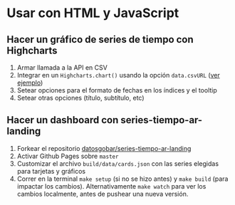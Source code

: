 # Usar con HTML y JavaScript

## Hacer un gráfico de series de tiempo con Highcharts

1. Armar llamada a la API en CSV
2. Integrar en un `Highcharts.chart()` usando la opción `data.csvURL` ([ver ejemplo](https://datosgobar.github.io/taller-series-tiempo-mediaparty-2018/highcharts.html))
3. Setear opciones para el formato de fechas en los índices y el tooltip
4. Setear otras opciones (título, subtítulo, etc)

## Hacer un dashboard con series-tiempo-ar-landing

1. Forkear el repositorio [datosgobar/series-tiempo-ar-landing](https://github.com/datosgobar/series-tiempo-ar-landing)
2. Activar Github Pages sobre `master`
3. Customizar el archivo `build/data/cards.json` con las series elegidas para tarjetas y gráficos
4. Correr en la terminal `make setup` (si no se hizo antes) y `make build` (para impactar los cambios). Alternativamente `make watch` para ver los cambios localmente, antes de pushear una nueva versión.

